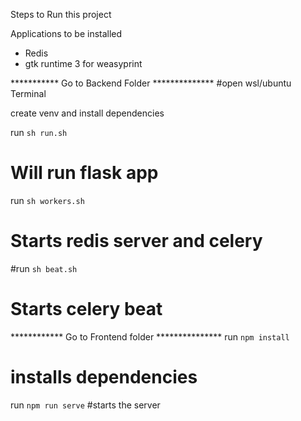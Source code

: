 Steps to Run this project

Applications to be installed
- Redis
- gtk runtime 3 for weasyprint

*********** Go to Backend Folder **************
#open wsl/ubuntu Terminal

create venv and install dependencies


run `sh run.sh`
# Will run flask app


run `sh workers.sh`
# Starts redis server and celery

#run `sh beat.sh`
# Starts celery beat


************ Go to Frontend folder ***************
run `npm install`
# installs dependencies

run `npm run serve`
#starts the server
